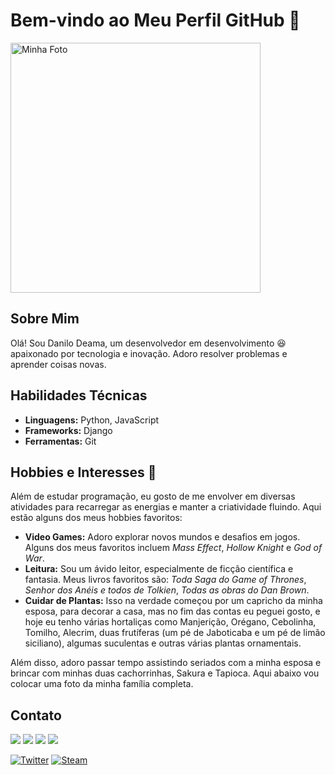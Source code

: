 # Bem-vindo ao Meu Perfil GitHub 👋

<img src="https://github.com/Dan-Deama/Dan-Deama/blob/main/IMG_9221.jpg" alt="Minha Foto" width="400"/>

## Sobre Mim
Olá! Sou Danilo Deama, um desenvolvedor em desenvolvimento 😆 apaixonado por tecnologia e inovação. Adoro resolver problemas e aprender coisas novas.

## Habilidades Técnicas
- **Linguagens:** Python, JavaScript
- **Frameworks:** Django
- **Ferramentas:** Git

## Hobbies e Interesses 🎨

Além de estudar programação, eu gosto de me envolver em diversas atividades para recarregar as energias e manter a criatividade fluindo. Aqui estão alguns dos meus hobbies favoritos:

- **Video Games:** Adoro explorar novos mundos e desafios em jogos. Alguns dos meus favoritos incluem *Mass Effect*, *Hollow Knight* e *God of War*.
- **Leitura:** Sou um ávido leitor, especialmente de ficção científica e fantasia. Meus livros favoritos são: *Toda Saga do Game of Thrones*, *Senhor dos Anéis e todos de Tolkien*, *Todas as obras do Dan Brown*.
- **Cuidar de Plantas:** Isso na verdade começou por um capricho da minha esposa, para decorar a casa, mas no fim das contas eu peguei gosto, e hoje eu tenho várias hortaliças como Manjerição, Orégano, Cebolinha, Tomilho, Alecrim, duas frutíferas (um pé de Jaboticaba e um pé de limão siciliano), algumas suculentas e outras várias plantas ornamentais. 

Além disso, adoro passar tempo assistindo seriados com a minha esposa e brincar com minhas duas cachorrinhas, Sakura e Tapioca. Aqui abaixo vou colocar uma foto da minha família completa.


## Contato
<div>
<a href="https://instagram.com/danilodeama" target="_blank"><img loading="lazy" src="https://img.shields.io/badge/-Instagram-%23E4405F?style=for-the-badge&logo=instagram&logoColor=white" target="_blank"></a>
<a href="https://www.twitch.tv/dandeama" target="_blank"><img loading="lazy" src="https://img.shields.io/badge/Twitch-9146FF?style=for-the-badge&logo=twitch&logoColor=white" target="_blank"></a>
<a href = "mailto:danilodeama@gmail.com"><img loading="lazy" src="https://img.shields.io/badge/Gmail-D14836?style=for-the-badge&logo=gmail&logoColor=white" target="_blank"></a>
<a href="https://www.linkedin.com/in/danilodeama" target="_blank"><img loading="lazy" src="https://img.shields.io/badge/-LinkedIn-%230077B5?style=for-the-badge&logo=linkedin&logoColor=white" target="_blank"></a>   
</div>

[![Twitter](https://img.shields.io/badge/Twitter-blue?style=for-the-badge&logo=twitter&logoColor=white)](https://x.com/danilodeama)
[![Steam](https://img.shields.io/badge/DaniloDeama-steam-blue?logo=steam&logoColor=white)](https://steamcommunity.com/id/d4n1loooo)




